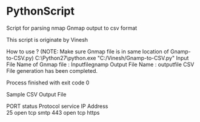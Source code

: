 # PythonScript
Script for parsing nmap Gnmap output to csv format

This script is originate by Vinesh

How to use ? (NOTE: Make sure Gnmap file is in same location of Gnamp-to-CSV.py)
C:\Python27\python.exe "C:/Vinesh/Gnamp-to-CSV.py"
Input File Name of Gnmap file :
Inputfilegnamp
Output File Name :
outputfile
CSV File generation has been completed.

Process finished with exit code 0

Sample CSV Output File

PORT	status	Protocol	service
IP Address			
25	open	tcp	smtp
443	open	tcp	https
